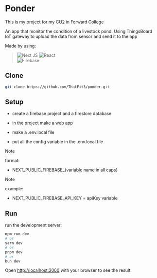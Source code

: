 
# Ponder

This is my project for my CU2 in Forward College

An app that monitor the condition of a livestock pond. Using ThingsBoard IoT gateway to upload the data from sensor and send it to the app

Made by using:
> ![Next JS](https://img.shields.io/badge/Next-black?style=for-the-badge&logo=next.js&logoColor=white) 
> ![React](https://img.shields.io/badge/react-%2320232a.svg?style=for-the-badge&logo=react&logoColor=%2361DAFB)     
> ![Firebase](https://img.shields.io/badge/firebase-a08021?style=for-the-badge&logo=firebase&logoColor=ffcd34)
## Clone

```bash
git clone https://github.com/ThatFit3/ponder.git
```
## Setup

- create a firebase project and a firestore database

- in the project make a web app

- make a .env.local file

- put all the config variable in the .env.local file

> [!NOTE]
> format:

- NEXT_PUBLIC_FIREBASE_{variable name in all caps}

> [!NOTE]
> example: 

- NEXT_PUBLIC_FIREBASE_API_KEY = apiKey variable

## Run

run the development server:

```bash
npm run dev
# or
yarn dev
# or
pnpm dev
# or
bun dev
```

Open [http://localhost:3000](http://localhost:3000) with your browser to see the result.